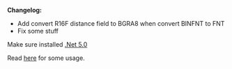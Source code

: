 **Changelog:**
- Add convert R16F distance field to BGRA8 when convert BINFNT to FNT
- Fix some stuff

Make sure installed [.Net 5.0](https://dotnet.microsoft.com/download/dotnet/5.0)

Read [here](https://github.com/eprilx/NorthlightFontMaker#usage) for some usage.
